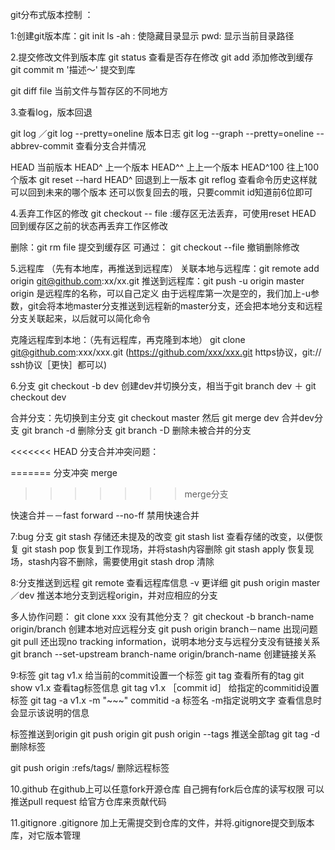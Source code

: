git分布式版本控制
：

1:创建git版本库：git init
ls -ah : 使隐藏目录显示    pwd: 显示当前目录路径

2.提交修改文件到版本库
git status 查看是否存在修改
git add <file>  添加修改到缓存
git commit m '描述～' 提交到库

git diff file  当前文件与暂存区的不同地方

3.查看log，版本回退

git log ／git log --pretty=oneline 版本日志
git log --graph --pretty=oneline --abbrev-commit 查看分支合并情况


HEAD       当前版本
HEAD^      上一个版本
HEAD^^     上上一个版本
HEAD^100   往上100个版本
git reset --hard HEAD^  回退到上一版本
git reflog 查看命令历史这样就可以回到未来的哪个版本
还可以恢复回去的哦，只要commit id知道前6位即可

4.丢弃工作区的修改
git checkout -- file :缓存区无法丢弃，可使用reset HEAD 回到缓存区之前的状态再丢弃工作区修改

删除：git rm file 提交到缓存区
可通过： git checkout --file 撤销删除修改

5.远程库
（先有本地库，再推送到远程库）
关联本地与远程库：git remote add origin git@github.com:xx/xx.git
推送到远程库：git push  -u origin master
origin 是远程库的名称，可以自己定义
由于远程库第一次是空的，我们加上-u参数，git会将本地master分支推送到远程新的master分支，还会把本地分支和远程分支关联起来，以后就可以简化命令

克隆远程库到本地：（先有远程库，再克隆到本地）
git clone git@github.com:xxx/xxx.git 
(https://github.com/xxx/xxx.git  https协议，git:// ssh协议［更快］都可以)

6.分支
git checkout -b dev 创建dev并切换分支，相当于git branch dev ＋ git checkout dev

合并分支：先切换到主分支 git checkout master  然后 git merge dev 合并dev分支
git branch -d <name> 删除分支
git branch -D <name> 删除未被合并的分支

<<<<<<< HEAD
分支合并冲突问题：
 
=======
分支冲突
merge

>>>>>>> merge分支

快速合并－－fast forward
--no-ff   禁用快速合并

7:bug 分支
git stash 存储还未提及的改变
git stash list 查看存储的改变，以便恢复
git stash pop 恢复到工作现场，并将stash内容删除
git stash apply 恢复现场，stash内容不删除，需要使用git stash drop 清除

8:分支推送到远程
git remote 查看远程库信息 -v 更详细
git push origin master／dev  推送本地分支到远程origin，并对应相应的分支

多人协作问题：
git clone xxx
没有其他分支？
git checkout -b branch-name origin/branch 创建本地对应远程分支
git push origin branch－name
出现问题
git pull
还出现no tracking information，说明本地分支与远程分支没有链接关系
git branch --set-upstream branch-name origin/branch-name 创建链接关系

9:标签
git tag v1.x 给当前的commit设置一个标签
git tag 查看所有的tag
git show v1.x 查看tag标签信息
git tag v1.x ［commit id］ 给指定的commitid设置标签
git tag -a v1.x -m "~~~" commitid    -a 标签名 -m指定说明文字 查看信息时会显示该说明的信息

标签推送到origin
git push origin <tagname>
git push origin --tags 推送全部tag
git tag -d <tagname> 删除标签

git push origin :refs/tags/<tagname> 删除远程标签

10.github
在github上可以任意fork开源仓库
自己拥有fork后仓库的读写权限
可以推送pull request 给官方仓库来贡献代码

11.gitignore
.gitignore 加上无需提交到仓库的文件，并将.gitignore提交到版本库，对它版本管理

